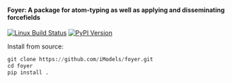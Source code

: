 #### Foyer: A package for atom-typing as well as applying and disseminating forcefields

[![Linux Build Status](https://travis-ci.org/iModels/foyer.svg?branch=master)](https://travis-ci.org/iModels/foyer)
[![PyPI Version](https://badge.fury.io/py/foyer.svg)](https://pypi.python.org/pypi/foyer)

Install from source:
```python
git clone https://github.com/iModels/foyer.git
cd foyer
pip install .
```
